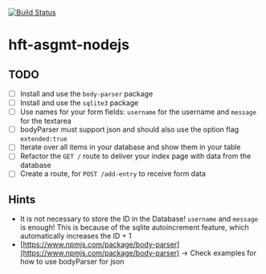 [![Build Status](https://travis-ci.org/hft-stuttgart-ipr/hft-asgmt-nodejs-Arni92x.svg?branch=master)](https://travis-ci.org/hft-stuttgart-ipr/hft-asgmt-nodejs-Arni92x)

# hft-asgmt-nodejs

## TODO
  - [ ] Install and use the `body-parser` package
  - [ ] Install and use the `sqlite3` package
  - [ ] Use names for your form fields: `username` for the username and `message` for the textarea
  - [ ] bodyParser must support json and should also use the option flag `extended:true`
  - [ ] Iterate over all items in your database and show them in your table
  - [ ] Refactor the `GET /` route to deliver your index page with data from the database
  - [ ] Create a route, for `POST /add-entry` to receive form data

## Hints
 - It is not necessary to store the ID in the Database! `username` and `message` is enough! This is because of the sqlite autoincrement feature, which automatically increases the ID + 1
 - [https://www.npmjs.com/package/body-parser](https://www.npmjs.com/package/body-parser) -> Check examples for how to use bodyParser for json
 
